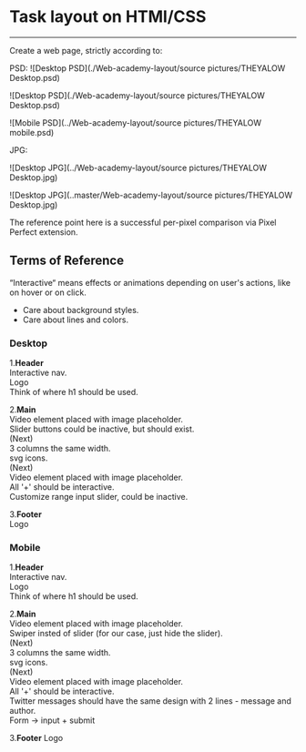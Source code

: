 # Task layout on HTMl/CSS
____
Create a web page, strictly according to:

PSD:
![Desktop PSD](./Web-academy-layout/source pictures/THEYALOW Desktop.psd)

![Desktop PSD](./Web-academy-layout/source pictures/THEYALOW Desktop.psd)

![Mobile PSD](../Web-academy-layout/source pictures/THEYALOW mobile.psd)

JPG:

![Desktop JPG](../Web-academy-layout/source pictures/THEYALOW Desktop.jpg)

![Desktop JPG](..master/Web-academy-layout/source pictures/THEYALOW Desktop.jpg)

The reference point here is a successful per-pixel comparison via Pixel Perfect extension.
## Terms of Reference

“Interactive“ means effects or animations depending on user's actions, like on hover or on click.

* Care about background styles.
* Care about lines and colors.

### Desktop

 1.__Header__<br>
	Interactive nav.<br>
	Logo<br>
	Think of where h1 should be used.<br>

 2.__Main__<br>
	Video element placed with image placeholder.<br>
	Slider buttons could be inactive, but should exist.<br>
	(Next)<br>
	3 columns the same width.<br>
	svg icons.<br>
	(Next)<br>
	Video element placed with image placeholder.<br>
	All '+' should be interactive.<br>
	Customize range input slider, could be inactive.<br>

 3.__Footer__<br>
	Logo

### Mobile

1.__Header__<br>
	Interactive nav.<br>
	Logo<br>
	Think of where h1 should be used.<br>

2.__Main__<br>
	Video element placed with image placeholder.<br>
	Swiper insted of slider (for our case, just hide the slider).<br>
	(Next)<br>
	3 columns the same width.<br>
	svg icons.<br>
	(Next)<br>
	Video element placed with image placeholder.<br>
	All '+' should be interactive.<br>
	Twitter messages should have the same design with 2 lines - message and author.<br>
	Form -> input + submit<br>

3.__Footer__
	Logo
